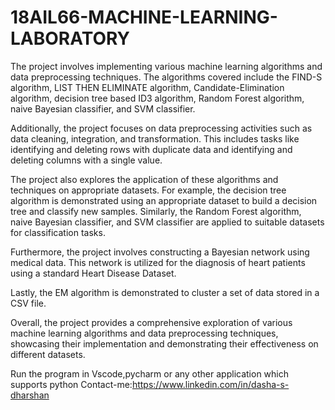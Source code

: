 # 18AIL66-MACHINE-LEARNING-LABORATORY
The project involves implementing various machine learning algorithms and data preprocessing techniques. The algorithms covered include the FIND-S algorithm, LIST THEN ELIMINATE algorithm, Candidate-Elimination algorithm, decision tree based ID3 algorithm, Random Forest algorithm, naive Bayesian classifier, and SVM classifier.

Additionally, the project focuses on data preprocessing activities such as data cleaning, integration, and transformation. This includes tasks like identifying and deleting rows with duplicate data and identifying and deleting columns with a single value.

The project also explores the application of these algorithms and techniques on appropriate datasets. For example, the decision tree algorithm is demonstrated using an appropriate dataset to build a decision tree and classify new samples. Similarly, the Random Forest algorithm, naive Bayesian classifier, and SVM classifier are applied to suitable datasets for classification tasks.

Furthermore, the project involves constructing a Bayesian network using medical data. This network is utilized for the diagnosis of heart patients using a standard Heart Disease Dataset.

Lastly, the EM algorithm is demonstrated to cluster a set of data stored in a CSV file.

Overall, the project provides a comprehensive exploration of various machine learning algorithms and data preprocessing techniques, showcasing their implementation and demonstrating their effectiveness on different datasets.

Run the program in Vscode,pycharm or any other application which supports python
Contact-me:https://www.linkedin.com/in/dasha-s-dharshan

